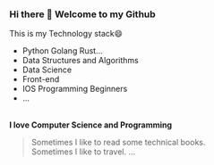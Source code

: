 ### Hi there 👋 Welcome to my Github

<!--
**qixia1998/qixia1998** is a ✨ _special_ ✨ repository because its `README.md` (this file) appears on your GitHub profile.

Here are some ideas to get you started:

- 🔭 I’m currently working on ...
- 🌱 I’m currently learning ...
- 👯 I’m looking to collaborate on ...
- 🤔 I’m looking for help with ...
- 💬 Ask me about ...
- 📫 How to reach me: ...
- 😄 Pronouns: ...
- ⚡ Fun fact: ...
-->
This is my Technology stack😄
* Python Golang Rust...
* Data Structures and Algorithms
* Data Science
* Front-end
* IOS Programming Beginners
* ...
<br/>
<b>I love Computer Science and Programming</b>


> Sometimes I like to read some technical books.<br/>
> Sometimes I like to travel.
> ...
